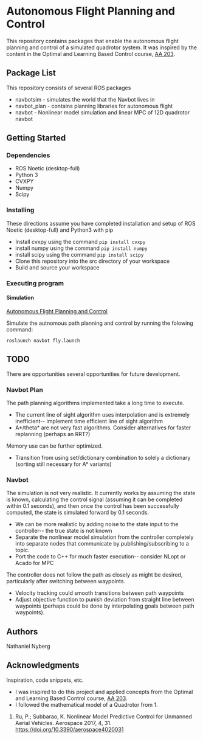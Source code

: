 # Autonomous Flight Planning and Control

This repository contains packages that enable the autonomous flight planning and control of a simulated quadrotor system. It was inspired by the content in the Optimal and Learning Based Control course, [AA 203](http://asl.stanford.edu/aa203/).

## Package List

This repository consists of several ROS packages
- navbotsim - simulates the world that the Navbot lives in
- navbot_plan - contains planning libraries for autonomous flight
- navbot - Nonlinear model simulation and linear MPC of 12D quadrotor navbot

## Getting Started

### Dependencies

* ROS Noetic (desktop-full)
* Python 3
* CVXPY
* Numpy
* Scipy

### Installing

These directions assume you have completed installation and setup of ROS Noetic (desktop-full) and Python3 with pip

* Install cvxpy using the command `pip install cvxpy`
* install numpy using the command `pip install numpy`
* install scipy using the command `pip install scipy`
* Clone this repository into the src directory of your workspace
* Build and source your workspace

### Executing program

#### Simulation

[Autonomous Flight Planning and Control](https://youtu.be/YIE2_jggq4w)

Simulate the autnomous path planning and control by running the folowing command:

`roslaunch navbot fly.launch`

## TODO

There are opportunities several opportunities for future development.

### Navbot Plan

The path planning algorithms implemented take a long time to execute.
* The current line of sight algorithm uses interpolation and is extremely inefficient-- implement time efficient line of sight algorithm
* A*/theta* are not very fast algorithms. Consider alternatives for faster replanning (perhaps an RRT?)

Memory use can be further optimized.
* Transition from using set/dictionary combination to solely a dictionary (sorting still necessary for A* variants)

### Navbot
The simulation is not very realistic. It currently works by assuming the state is known, calculating the control signal (assuming it can be completed within 0.1 seconds), and then once the control has been successfully computed, the state is simulated forward by 0.1 seconds.
* We can be more realistic by adding noise to the state input to the controller-- the true state is not known
* Separate the nonlinear model simulation from the controller completely into separate nodes that communicate by publishing/subscribing to a topic.
* Port the code to C++ for much faster execution-- consider NLopt or Acado for MPC

The controller does not follow the path as closely as might be desired, particularly after switching between waypoints.
* Velocity tracking could smooth transitions between path waypoints
* Adjust objective function to punish deviation from straight line between waypoints (perhaps could be done by interpolating goals between path waypoints).

## Authors

Nathaniel Nyberg

## Acknowledgments

Inspiration, code snippets, etc.

* I was inspired to do this project and applied concepts from the Optimal and Learning Based Control course, [AA 203](http://asl.stanford.edu/aa203/).
* I followed the mathematical model of a Quadrotor from 1.

1. Ru, P.; Subbarao, K. Nonlinear Model Predictive Control for Unmanned Aerial Vehicles. Aerospace 2017, 4, 31. https://doi.org/10.3390/aerospace4020031





